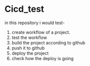 # Cicd_test
in this repository i would test-
1. create workflow of a project.
2. test the workflow
3. build the project according to github
4. push it to github
5. deploy the project
6. check how the deploy is going
